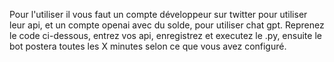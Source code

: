 Pour l'utiliser il vous faut un compte développeur sur twitter pour utiliser leur api, et un compte openai avec du solde, pour utiliser chat gpt.
Reprenez le code ci-dessous, entrez vos api, enregistrez et executez le .py, ensuite le bot postera toutes les X minutes selon ce que vous avez configuré.